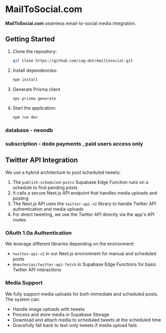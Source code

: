 # MailToSocial.com

 **MailToSocial.com** seamless email-to-social media integration. 


## Getting Started

1. Clone the repository:
    ```bash
    git clone https://github.com/iag-dot/mailtosocial.git
    ```
2. Install dependencies:
    ```bash
    npm install
    ```
3. Generate Prisma client
    ```bash
    npx prisma generate
    ```
3. Start the application:
    ```bash
    npm run dev
    ```
### database - neondb

### subscription - dodo payments , paid users access only

## Twitter API Integration

We use a hybrid architecture to post scheduled tweets:

1. The `publish-scheduled-posts` Supabase Edge Function runs on a schedule to find pending posts
2. It calls a secure Next.js API endpoint that handles media uploads and posting
3. The Next.js API uses the `twitter-api-v2` library to handle Twitter API authentication and media uploads
4. For direct tweeting, we use the Twitter API directly via the app's API routes

### OAuth 1.0a Authentication

We leverage different libraries depending on the environment:
- `twitter-api-v2` in our Next.js environment for manual and scheduled posts
- `@nexterias/twitter-api-fetch` in Supabase Edge Functions for basic Twitter API interactions

### Media Support

We fully support media uploads for both immediate and scheduled posts. The system can:
- Handle image uploads with tweets
- Process and store media in Supabase Storage
- Download and attach media to scheduled tweets at the scheduled time
- Gracefully fall back to text-only tweets if media upload fails
